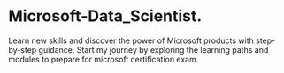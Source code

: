 # Microsoft-Data_Scientist.
Learn new skills and discover the power of Microsoft products with step-by-step guidance. Start my journey  by exploring the learning paths and modules to prepare for microsoft certification exam.
